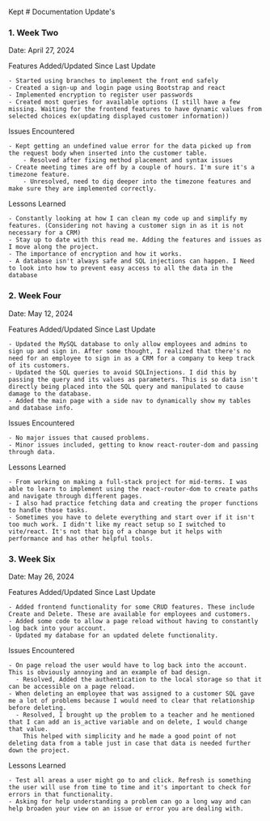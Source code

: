 Kept # Documentation Update's

### 1. Week Two

  Date: April 27, 2024
  
  Features Added/Updated Since Last Update
  

    - Started using branches to implement the front end safely
    - Created a sign-up and login page using Bootstrap and react
    - Implemented encryption to register user passwords
    - Created most queries for available options (I still have a few missing. Waiting for the frontend features to have dynamic values from selected choices ex(updating displayed customer information))
       
  Issues Encountered
      
    - Kept getting an undefined value error for the data picked up from the request body when inserted into the customer table. 
        - Resolved after fixing method placement and syntax issues
    - Create meeting times are off by a couple of hours. I'm sure it's a timezone feature. 
        - Unresolved, need to dig deeper into the timezone features and make sure they are implemented correctly.

  Lessons Learned

    - Constantly looking at how I can clean my code up and simplify my features. (Considering not having a customer sign in as it is not necessary for a CRM) 
    - Stay up to date with this read me. Adding the features and issues as I move along the project. 
    - The importance of encryption and how it works. 
    - A database isn't always safe and SQL injections can happen. I Need to look into how to prevent easy access to all the data in the database


### 2. Week Four

  Date: May 12, 2024
  
  Features Added/Updated Since Last Update
  
    - Updated the MySQL database to only allow employees and admins to sign up and sign in. After some thought, I realized that there's no need for an employee to sign in as a CRM for a company to keep track of its customers.
    - Updated the SQL queries to avoid SQLInjections. I did this by passing the query and its values as parameters. This is so data isn't directly being placed into the SQL query and manipulated to cause damage to the database.
    - Added the main page with a side nav to dynamically show my tables and database info.
       
  Issues Encountered
  
    - No major issues that caused problems.
    - Minor issues included, getting to know react-router-dom and passing through data.

  Lessons Learned
  
    - From working on making a full-stack project for mid-terms. I was able to learn to implement using the react-router-dom to create paths and navigate through different pages.
    - I also had practice fetching data and creating the proper functions to handle those tasks.
    - Sometimes you have to delete everything and start over if it isn't too much work. I didn't like my react setup so I switched to vite/react. It's not that big of a change but it helps with performance and has other helpful tools.


### 3. Week Six

  Date: May 26, 2024
  
  Features Added/Updated Since Last Update
  
    - Added frontend functionality for some CRUD features. These include Create and Delete. These are available for employees and customers.
    - Added some code to allow a page reload without having to constantly log back into your account.
    - Updated my database for an updated delete functionality.
    
  Issues Encountered
  
    - On page reload the user would have to log back into the account. This is obviously annoying and an example of bad design.
      - Resolved, Added the authentication to the local storage so that it can be accessible on a page reload. 
    - When deleting an employee that was assigned to a customer SQL gave me a lot of problems because I would need to clear that relationship before deleting.
      - Resolved, I brought up the problem to a teacher and he mentioned that I can add an is_active variable and on delete, I would change that value.
        This helped with simplicity and he made a good point of not deleting data from a table just in case that data is needed further down the project.

  Lessons Learned
  
    - Test all areas a user might go to and click. Refresh is something the user will use from time to time and it's important to check for errors in that functionality.
    - Asking for help understanding a problem can go a long way and can help broaden your view on an issue or error you are dealing with.

